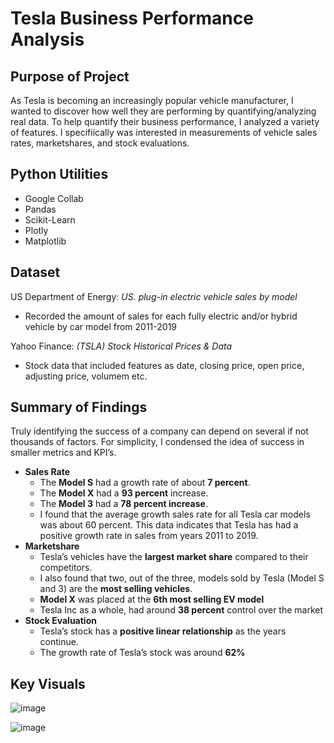 # Tesla Business Performance Analysis

## Purpose of Project
As Tesla is becoming an increasingly popular vehicle manufacturer, I wanted to discover how well they are performing by quantifying/analyzing real data. To help quantify their business performance, I analyzed a variety of features. I specifiically was interested in measurements of vehicle sales rates, marketshares, and stock evaluations.


## Python Utilities
- Google Collab 
- Pandas
- Scikit-Learn 
- Plotly 
- Matplotlib

## Dataset
US Department of Energy: *US. plug-in electric vehicle sales by model* 
- Recorded the amount of sales for each fully electric and/or hybrid vehicle by car model from 2011-2019

Yahoo Finance: *(TSLA)* *Stock Historical Prices & Data*
- Stock data that included features as date, closing price, open price, adjusting price, volumem etc.

## Summary of Findings
Truly identifying the success of a company can depend on several if not thousands of
factors. For simplicity, I condensed the idea of success in smaller metrics and KPI’s.
- **Sales Rate**
    -  The **Model S** had a growth rate of about **7 percent**. 
     - The **Model X** had a **93 percent** increase.
    - The **Model 3** had a **78 percent increase**. 
    - I found that the average growth sales rate for all Tesla car models was about 60 percent. This data indicates that Tesla has had a positive growth rate in sales from years 2011 to 2019.
- **Marketshare**
    - Tesla’s vehicles have the **largest market share** compared to their competitors. 
    - I also found that two, out of the three, models sold by Tesla (Model S and 3) are the **most selling vehicles**. 
    - **Model X** was placed at the **6th most selling EV model** 
     - Tesla Inc as a whole, had around **38 percent** control over the market
 - **Stock Evaluation**
    - Tesla’s stock has a **positive linear relationship** as the years continue.
     - The growth rate of Tesla’s stock was around **62%**

## Key Visuals 

![image](https://user-images.githubusercontent.com/129364286/229926819-483da206-1ecc-4592-bf6d-159f619f4d0d.png)

![image](https://user-images.githubusercontent.com/129364286/229926852-ccc35412-31d7-45d0-a62f-de6d594363ea.png)

